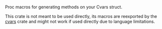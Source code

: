 Proc macros for generating methods on your Cvars struct.

This crate is not meant to be used directly,
its macros are reexported by the [cvars](https://crates.io/crates/cvars) crate
and might not work if used directly due to language limitations.

